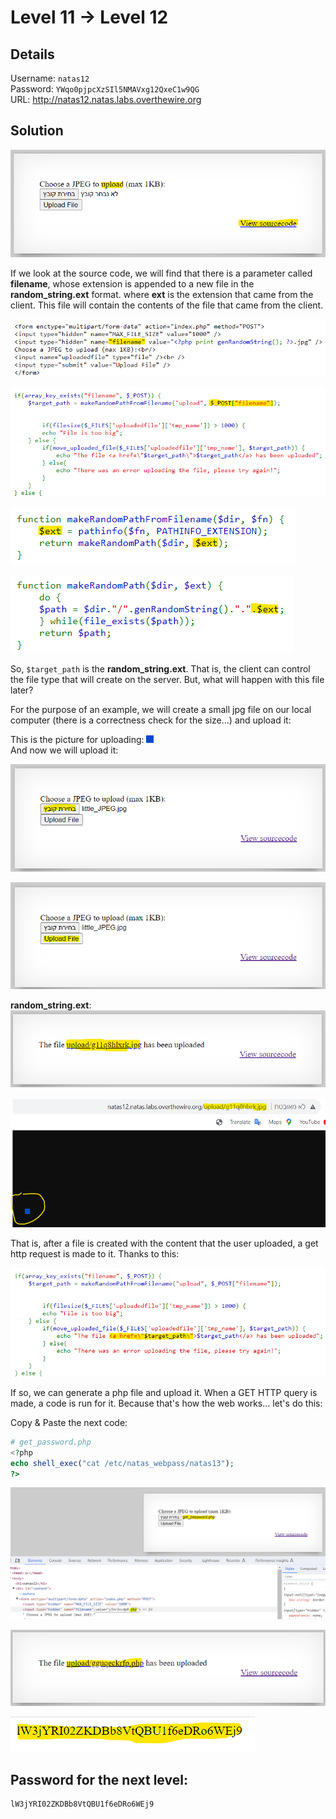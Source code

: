 # Level 11 → Level 12

## Details
Username: `natas12`<br />
Password: `YWqo0pjpcXzSIl5NMAVxg12QxeC1w9QG`<br />
URL:      http://natas12.natas.labs.overthewire.org

## Solution
<img src="./0.png"></img>

If we look at the source code, we will find that there is a parameter called **filename**, whose extension is appended to a new file in the **random_string.ext** format. where **ext** is the extension that came from the client. This file will contain the contents of the file that came from the client.

<img src="./1.png"></img>

<img src="./2.png"></img>

<img src="./3.png"></img>

<img src="./4.png"></img>

So, `$target_path` is the **random_string.ext**. That is, the client can control the file type that will create on the server. But, what will happen with this file later?

For the purpose of an example, we will create a small jpg file on our local computer (there is a correctness check for the size...) and upload it:

This is the picture for uploading: <img src="./little_JPEG.jpg"></img><br />
And now we will upload it:

<img src="./5.png"></img>

<img src="./6.png"></img>

**random_string.ext**:
<img src="./7.png"></img>

<img src="./8.png"></img>

That is, after a file is created with the content that the user uploaded, a get http request is made to it. Thanks to this:

<img src="./9.png"></img>

If so, we can generate a php file and upload it. When a GET HTTP query is made, a code is run for it. Because that's how the web works... let's do this:

Copy & Paste the next code:
```php
# get_password.php
<?php
echo shell_exec("cat /etc/natas_webpass/natas13");
?>
```

<img src="./10.png"></img>

<img src="./11.png"></img>

<img src="./12.png"></img>

## Password for the next level:
```
lW3jYRI02ZKDBb8VtQBU1f6eDRo6WEj9
```
